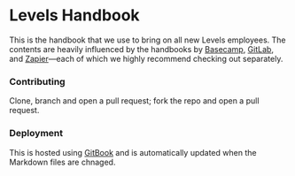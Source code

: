 # Levels Handbook

This is the handbook that we use to bring on all new Levels employees. The contents are heavily influenced by the handbooks by [Basecamp](https://github.com/basecamp/handbook/blob/master/README.md), [GitLab](https://about.gitlab.com/handbook/), and [Zapier](https://zapier.com/learn/remote-work/)—each of which we highly recommend checking out separately.

### Contributing

Clone, branch and open a pull request; fork the repo and open a pull request.

### Deployment

This is hosted using [GitBook](gitbook.com) and is automatically updated when the Markdown files are chnaged.